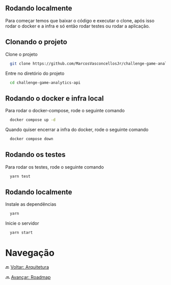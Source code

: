 ## Rodando localmente
Para começar temos que baixar o código e executar o clone, após isso rodar o docker e a infra e só então rodar testes ou rodar a aplicação.

## Clonando o projeto

Clone o projeto

```bash
  git clone https://github.com/MarcosVasconcellosJr/challenge-game-analytics-api.git
```

Entre no diretório do projeto

```bash
  cd challenge-game-analytics-api
```


## Rodando o docker e infra local

Para rodar o docker-compose, rode o seguinte comando

```bash
  docker compose up -d
```

Quando quiser encerrar a infra do docker, rode o seguinte comando

```bash
  docker compose down
```

## Rodando os testes

Para rodar os testes, rode o seguinte comando

```bash
  yarn test
```

## Rodando localmente

Instale as dependências

```bash
  yarn
```

Inicie o servidor

```bash
  yarn start
```

# Navegação

🔙 [Voltar: Arquitetura](./2-Architecture.md)

🔜 [Avançar: Roadmap](./4-Roadmap.md)